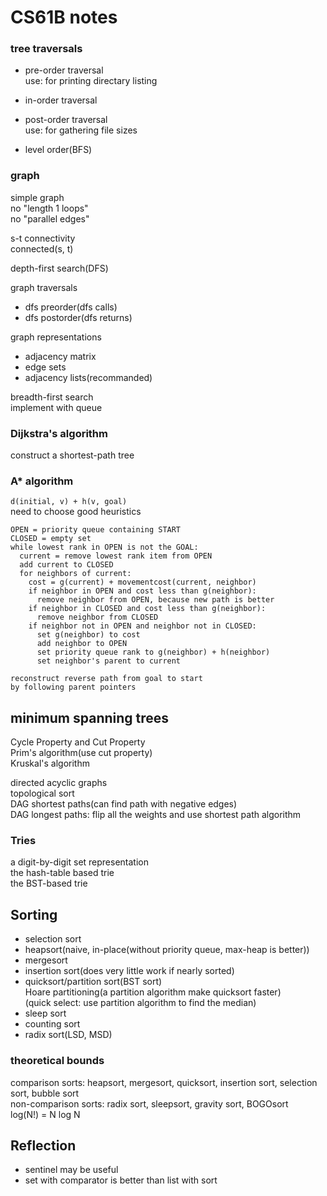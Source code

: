 # CS61B notes

### tree traversals
- pre-order traversal  
use: for printing directary listing

- in-order traversal

- post-order traversal  
use: for gathering file sizes

- level order(BFS)

### graph
simple graph  
no "length 1 loops"  
no "parallel edges"  

s-t connectivity  
connected(s, t)  

depth-first search(DFS)  

graph traversals
- dfs preorder(dfs calls)
- dfs postorder(dfs returns)

graph representations
- adjacency matrix
- edge sets
- adjacency lists(recommanded)

breadth-first search  
implement with queue

### Dijkstra's algorithm
construct a shortest-path tree

### A* algorithm
`d(initial, v) + h(v, goal)`  
need to choose good heuristics
```
OPEN = priority queue containing START
CLOSED = empty set
while lowest rank in OPEN is not the GOAL:
  current = remove lowest rank item from OPEN
  add current to CLOSED
  for neighbors of current:
    cost = g(current) + movementcost(current, neighbor)
    if neighbor in OPEN and cost less than g(neighbor):
      remove neighbor from OPEN, because new path is better
    if neighbor in CLOSED and cost less than g(neighbor):
      remove neighbor from CLOSED
    if neighbor not in OPEN and neighbor not in CLOSED:
      set g(neighbor) to cost
      add neighbor to OPEN
      set priority queue rank to g(neighbor) + h(neighbor)
      set neighbor's parent to current

reconstruct reverse path from goal to start
by following parent pointers
```

## minimum spanning trees
Cycle Property and Cut Property  
Prim's algorithm(use cut property)  
Kruskal's algorithm

directed acyclic graphs  
topological sort  
DAG shortest paths(can find path with negative edges)  
DAG longest paths: flip all the weights and use shortest path algorithm

### Tries
a digit-by-digit set representation  
the hash-table based trie  
the BST-based trie  

## Sorting
- selection sort
- heapsort(naive, in-place(without priority queue, max-heap is better))
- mergesort
- insertion sort(does very little work if nearly sorted)
- quicksort/partition sort(BST sort)  
Hoare partitioning(a partition algorithm make quicksort faster)  
(quick select: use partition algorithm to find the median)
- sleep sort
- counting sort
- radix sort(LSD, MSD)

### theoretical bounds
comparison sorts: heapsort, mergesort, quicksort, insertion sort, selection sort, bubble sort  
non-comparison sorts: radix sort, sleepsort, gravity sort, BOGOsort  
log(N!) = N log N








## Reflection
- sentinel may be useful
- set with comparator is better than list with sort
